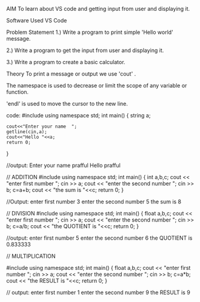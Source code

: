 AIM
To learn about VS code and getting input from user and displaying it.

Software Used
VS Code

Problem Statement
1.) Write a program to print simple 'Hello world' message.

2.) Write a program to get the input from user and displaying it.

3.) Write a program to create a basic calculator.

Theory
To print a message or output we use 'cout' .

The namespace is used to decrease or limit the scope of any variable or function.

'endl' is used to move the cursor to the new line.


code:
#include <iostream>
using namespace std;
int main()
{
string a;

    
    cout<<"Enter your name  ";
    getline(cin,a);
    cout<<"Hello "<<a;
    return 0;
} 

//output:
Enter your name  prafful
Hello prafful


// ADDITION
#include <iostream>
using namespace std;
int main()
{ int a,b,c;
cout << "enter first number ";
cin >> a;
cout << "enter the second number ";
cin >> b;
c=a+b;
cout << "the sum is "<<c;
return 0;
} 

//Output:
enter first number 3
enter the second number 5
the sum is 8


// DIVISION
#include <iostream>
using namespace std;
int main()
{ float a,b,c;
cout << "enter first number ";
cin >> a;
cout << "enter the second number ";
cin >> b;
c=a/b;
cout << "the QUOTIENT is "<<c;
return 0;
}

//output:
enter first number 5
enter the second number 6
the QUOTIENT is 0.833333

// MULTIPLICATION

#include <iostream>
using namespace std;
int main()
{ float a,b,c;
cout << "enter first number ";
cin >> a;
cout << "enter the second number ";
cin >> b;
c=a*b;
cout << "the RESULT is "<<c;
return 0;
} 

// output:
enter first number 1
enter the second number 9
the RESULT is 9

